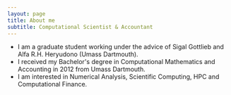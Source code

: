 ```yaml
---
layout: page
title: About me
subtitle: Computational Scientist & Accountant
---
```


<!--My name is Inigo Montoya. I have the following qualities:-->

<!--- I rock a great mustache-->
<!--- I'm extremely loyal to my family-->

<!--What else do you need?-->

<!--### my history-->

- I am a graduate student working under the advice of Sigal Gottlieb and Alfa R.H. Heryudono (Umass Dartmouth).
- I received my Bachelor's degree in Computational Mathematics and Accounting in 2012 from Umass Dartmouth.
- I am interested in Numerical Analysis, Scientific Computing, HPC and Computational Finance.

<!--I am currently pursuing my PhD in Engineering and Applied Science with a focus in Computational Science. I have my BS in Computational Mathematics and Accounting. I started undergraduate as an Accounting major. I later decided to go Computational Mathematics for the challenge. -->
<!--It is the same drive for challenge and knowledge that I have started enrolling in Coursera courses.-->
